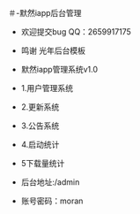 ＃-默然iapp后台管理

- 欢迎提交bug QQ：2659917175
- 鸣谢 光年后台模板

 - 默然iapp管理系统v1.0
 - 1.用户管理系统
 - 2.更新系统
 - 3.公告系统
 - 4.启动统计
 - 5下载量统计

 - 后台地址:/admin
 - 账号密码：moran
